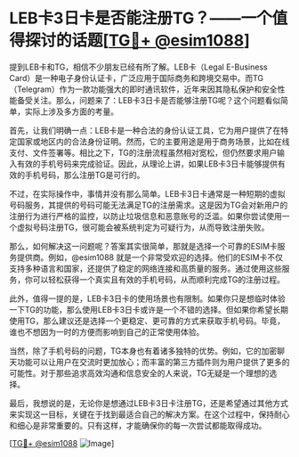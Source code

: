 # LEB卡3日卡是否能注册TG？——一个值得探讨的话题[[TG💪+ @esim1088](https://t.me/s/esim1088)]

提到LEB卡和TG，相信不少朋友已经有所了解。LEB卡（Legal E-Business Card）是一种电子身份认证卡，广泛应用于国际商务和跨境交易中。而TG（Telegram）作为一款功能强大的即时通讯软件，近年来因其隐私保护和安全性能备受关注。那么，问题来了：LEB卡3日卡是否能够注册TG呢？这个问题看似简单，实际上涉及多方面的考量。

首先，让我们明确一点：LEB卡是一种合法的身份认证工具，它为用户提供了在特定国家或地区内的合法身份证明。然而，它的主要用途是用于商务场景，比如在线支付、文件签署等。相比之下，TG的注册流程虽然相对宽松，但仍然要求用户输入有效的手机号码来完成验证。因此，从理论上讲，如果LEB卡3日卡能够提供有效的手机号码，那么注册TG是可行的。

不过，在实际操作中，事情并没有那么简单。LEB卡3日卡通常是一种短期的虚拟号码服务，其提供的号码可能无法满足TG的注册需求。这是因为TG会对新用户的注册行为进行严格的监控，以防止垃圾信息和恶意账号的泛滥。如果你尝试使用一个虚拟号码注册TG，很可能会被系统判定为可疑行为，从而导致注册失败。

那么，如何解决这一问题呢？答案其实很简单，那就是选择一个可靠的ESIM卡服务提供商。例如，@esim1088 就是一个非常受欢迎的选择。他们的ESIM卡不仅支持多种语言和国家，还提供了稳定的网络连接和高质量的服务。通过使用这些服务，你可以轻松获得一个真实且有效的手机号码，从而顺利完成TG的注册过程。

此外，值得一提的是，LEB卡3日卡的使用场景也有限制。如果你只是想临时体验一下TG的功能，那么使用LEB卡3日卡或许是一个不错的选择。但如果你希望长期使用TG，那么建议还是选择一个更稳定、更可靠的方式来获取手机号码。毕竟，谁也不想因为一时的方便而影响到自己的正常使用体验。

当然，除了手机号码的问题，TG本身也有着诸多独特的优势。例如，它的加密聊天功能可以让用户在交流时更加放心；而丰富的第三方插件则为用户提供了更多的可能性。对于那些追求高效沟通和信息安全的人来说，TG无疑是一个理想的选择。

最后，我想说的是，无论你是想通过LEB卡3日卡注册TG，还是希望通过其他方式来实现这一目标，关键在于找到最适合自己的解决方案。在这个过程中，保持耐心和细心是非常重要的。只有这样，才能确保你的每一次尝试都能取得成功。

[[TG💪+ @esim1088](https://t.me/s/esim1088) ![Image](https://i.postimg.cc/4NQfJmqS/Snipaste-2025-05-13-00-14-12.png)]